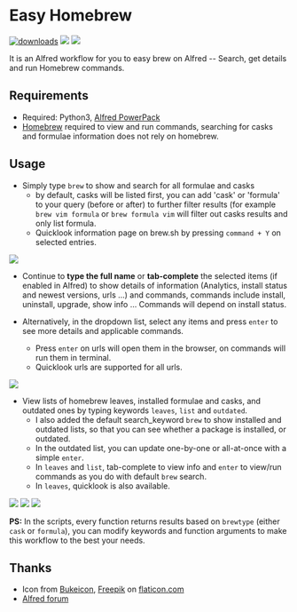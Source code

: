 # Easy Homebrew

[![downloads](https://img.shields.io/github/downloads/yinan-c/alfred-homebrew/total)](https://github.com/yinan-c/alfred-homebrew/releases)
![](https://img.shields.io/github/stars/yinan-c/alfred-homebrew)
![](https://img.shields.io/github/languages/top/yinan-c/alfred-homebrew)

It is an Alfred workflow for you to easy brew on Alfred -- Search, get details and run Homebrew commands.

## Requirements
- Required: Python3, [Alfred PowerPack](https://www.alfredapp.com/powerpack/)
- [Homebrew](https://brew.sh/) required to view and run commands, searching for casks and formulae information does not rely on homebrew.

## Usage

- Simply type `brew` to show and search for all formulae and casks
  - by default, casks will be listed first, you can add 'cask' or 'formula' to your query (before or after) to further filter results (for example `brew vim formula` or `brew formula vim` will filter out casks results and only list formula.
  - Quicklook information page on brew.sh by pressing `command + Y` on selected entries.

![](https://i.imgur.com/ucsFm1l.png)

- Continue to **type the full name** or **tab-complete** the selected items (if enabled in Alfred) to show details of information (Analytics, install status and newest versions, urls ...) and commands, commands include install, uninstall, upgrade, show info ... Commands will depend on install status. 
- Alternatively, in the dropdown list, select any items and press `enter` to see more details and applicable commands.

   - Press `enter` on urls will open them in the browser, on commands will run them in terminal.
   - Quicklook urls are supported for all urls.

![](https://i.imgur.com/NjZ3EgR.png)

- View lists of homebrew leaves, installed formulae and casks, and outdated ones by typing keywords `leaves`, `list` and `outdated`.
  - I also added the default search_keyword `brew` to show installed and outdated lists, so that you can see whether a package is installed, or outdated. 
  - In the outdated list, you can update one-by-one or all-at-once with a simple `enter`.
  - In `leaves` and `list`, tab-complete to view info and `enter` to view/run commands as you do with default `brew` search.
  - In `leaves`, quicklook is also available.

![](https://i.imgur.com/67Is56w.png)
![](https://i.imgur.com/tMsw96l.png)
![](https://i.imgur.com/DdPJLLu.png)

**PS:** In the scripts, every function returns results based on `brewtype` (either `cask` or `formula`), you can modify keywords and function arguments to make this workflow to the best your needs.

## Thanks
- Icon from [Bukeicon](https://www.flaticon.com/authors/bukeicon), [Freepik](https://www.flaticon.com/authors/freepik) on [flaticon.com](https://www.flaticon.com)
- [Alfred forum](https://www.alfredforum.com/topic/20515-homebrew-workflow-learn-more-about-formulas-and-casks/)
